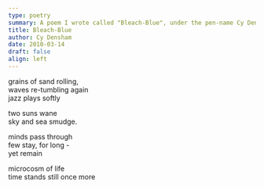 ```yaml
---
type: poetry
summary: A poem I wrote called "Bleach-Blue", under the pen-name Cy Densham.
title: Bleach-Blue
author: Cy Densham
date: 2010-03-14
draft: false
align: left
---
```


grains of sand rolling,\
waves re-tumbling again\
jazz plays softly

two suns wane\
sky and sea smudge.

minds pass through\
few stay, for long -\
yet remain

microcosm of life\
time stands still once more
